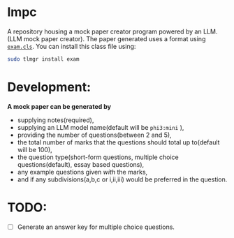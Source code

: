 # lmpc
A repository housing a mock paper creator program powered by an LLM. (LLM mock paper creator). The paper generated uses a format using [`exam.cls`](https://ctan.org/pkg/exam). 
You can install this class file using:
```sh 
sudo tlmgr install exam
```

# Development: 

__A mock paper can be generated by__
- supplying notes(required), 
- supplying an LLM model name(default will be `phi3:mini` ), 
- providing the number of questions(between 2 and 5), 
- the total number of marks that the questions should total up to(default will be 100), 
- the question type(short-form questions, multiple choice questions(default), essay based questions), 
- any example questions given *with* the marks, 
- and if any subdivisions(a,b,c or i,ii,iii) would be preferred in the question.

# TODO: 

- [ ] Generate an answer key for multiple choice questions. 



